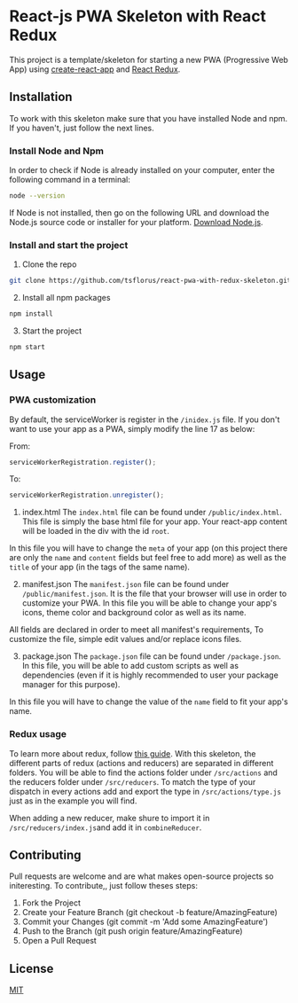 # React-js PWA Skeleton with React Redux

This project is a template/skeleton for starting a new PWA (Progressive Web App) using [create-react-app](https://reactjs.org/docs/create-a-new-react-app.html) and [React Redux](https://react-redux.js.org/).

## Installation

To work with this skeleton make sure that you have installed Node and npm.
If you haven't, just follow the next lines.

### Install Node and Npm
In order to check if Node is already installed on your computer, enter the following command in a terminal:
```bash
node --version
```
If Node is not installed, then go on the following URL and download the Node.js source code or installer for your platform.
[Download Node.js](https://nodejs.org/en/download/).

### Install and start the project
1. Clone the repo
```bash
git clone https://github.com/tsflorus/react-pwa-with-redux-skeleton.git
```
2. Install all npm packages
```bash
npm install
```
3. Start the project
```bash
npm start
```

## Usage

### PWA customization
By default, the serviceWorker is register in the ```/inidex.js``` file. If you don't want to use your app as a PWA, simply modify the line 17 as below:

From:
```javascript
serviceWorkerRegistration.register();
```
To:
```javascript
serviceWorkerRegistration.unregister();
```

1. index.html
The ```index.html``` file can be found under ```/public/index.html```. This file is simply the base html file for your app. Your react-app content will be loaded in the div with the id ```root```.

In this file you will have to change the ```meta``` of your app (on this project there are only the ```name``` and ```content``` fields but feel free to add more) as well as the ```title``` of your app (in the tags of the same name).

2. manifest.json
The ```manifest.json``` file can be found under ```/public/manifest.json```. It is the file that your browser will use in order to customize your PWA. In this file you will be able to change your app's icons, theme color and background color as well as its name.

All fields are declared in order to meet all manifest's requirements, To customize the file, simple edit values and/or replace icons files.

3. package.json
The ```package.json``` file can be found under ```/package.json```. In this file, you will be able to add custom scripts as well as dependencies (even if it is highly recommended to user your package manager for this purpose). 

In this file  you will have to change the value of the ```name``` field to fit your app's name.

### Redux usage
To learn more about redux, follow [this guide](https://redux.js.org/introduction/getting-started).
With this skeleton, the different parts of redux (actions and reducers) are separated in different folders. You will be able to find the actions folder under ```/src/actions``` and the reducers folder under ```/src/reducers```. 
To match the type of your dispatch in every actions add and export the type in ```/src/actions/type.js``` just as in the example you will find.

When adding a new reducer, make shure to import it in ```/src/reducers/index.js```and add it in ```combineReducer```.

## Contributing
Pull requests are welcome and are what makes open-source projects so initeresting.
To contribute,, just follow theses steps:

1. Fork the Project
2. Create your Feature Branch (git checkout -b feature/AmazingFeature)
3. Commit your Changes (git commit -m 'Add some AmazingFeature')
4. Push to the Branch (git push origin feature/AmazingFeature)
5. Open a Pull Request

## License
[MIT](https://choosealicense.com/licenses/mit/)
